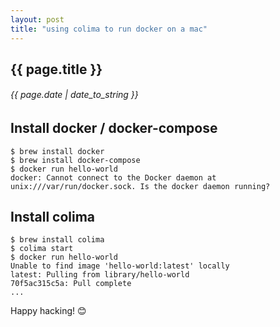 ```yaml
---
layout: post
title: "using colima to run docker on a mac"
---
```


## {{ page.title }}

###### {{ page.date | date_to_string }}

## Install docker / docker-compose

    $ brew install docker
    $ brew install docker-compose
    $ docker run hello-world
    docker: Cannot connect to the Docker daemon at unix:///var/run/docker.sock. Is the docker daemon running?

## Install colima

    $ brew install colima
    $ colima start
    $ docker run hello-world
    Unable to find image 'hello-world:latest' locally
    latest: Pulling from library/hello-world
    70f5ac315c5a: Pull complete
    ...

Happy hacking! &#128522;
